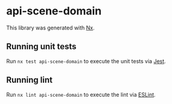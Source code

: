# api-scene-domain

This library was generated with [Nx](https://nx.dev).

## Running unit tests

Run `nx test api-scene-domain` to execute the unit tests via [Jest](https://jestjs.io).

## Running lint

Run `nx lint api-scene-domain` to execute the lint via [ESLint](https://eslint.org/).

